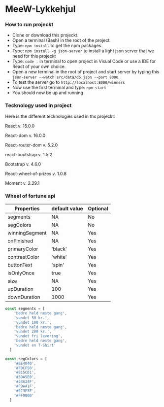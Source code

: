 # MeeW-Lykkehjul 
### How to run projeckt
- Clone or download this projeckt.
- Open a terminal (Bash) in the root of the project.
- Type: `npm install` to get the npm packages.
- Type: `npm install -g json-server` to install a light json server that we need for this projeckt
- Type: `code .` in terminal to open project in Visual Code or use a IDE for React of your own choice.
- Open a new terminal in the root of project and start server by typing this `json-server --watch src/data/db.json --port 8000`. 
- To test the server go to `http://localhost:8000/winners`
- Now use the first terminal and type: `npm start`
- You should now be up and running 
### Tecknology used in project
Here is the different tecknologies used in ths projeckt:

React v. 16.0.0

React-dom v. 16.0.0

React-router-dom v. 5.2.0

react-bootstrap v. 1.5.2

Bootstrap v. 4.6.0

React-wheel-of-prizes v. 1.0.8

Moment v. 2.29.1


### Wheel of fortune api

|Properties|default value|Optional|
|---|---|---|
|segments 	|NA 	|No|
|segColors |	NA| 	No|
|winningSegment| 	NA| 	Yes|
|onFinished|NA|Yes|
|primaryColor| 	'black'| 	Yes|
|contrastColor|'white'| 	Yes|
|buttonText| 	'spin'| 	Yes|
|isOnlyOnce| 	true| 	Yes|
|size|NA|Yes|
|upDuration| 	100| 	Yes|
|downDuration| 	1000| 	Yes|


```javascript
const segments = [ 
    'bedre held næste gang',
    'vundet 50 kr.',
    'vundet 100 kr.',
    'bedre held næste gang',
    'vundet 200 kr.',
    'vundet fri levering',
    'bedre held næste gang',
    'vundet en T-Shirt'
  ]
```

```javascript
const segColors = [
    '#EE4040',
    '#F0CF50',
    '#815CD1',
    '#3DA5E0',
    '#34A24F',
    '#F9AA1F',
    '#EC3F3F',
    '#FF9000'
  ]
```